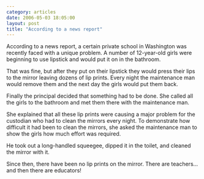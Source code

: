 ```yaml
---
category: articles
date: 2006-05-03 18:05:00
layout: post
title: "According to a news report"
---
```


<p>According to a news report, a certain private school in Washington was recently faced with a unique problem. A number of 12-year-old girls were beginning to use lipstick and would put it on in the bathroom.</p><p>That was fine, but after they put on their lipstick they would press their lips to the mirror leaving dozens of lip prints. Every night the maintenance man would remove them and the next day the girls would put them back.</p><p>Finally the principal decided that something had to be done. She called all the girls to the bathroom and met them there with the maintenance man.</p><p>She explained that all these lip prints were causing a major problem for the custodian who had to clean the mirrors every night. To demonstrate how difficult it had been to clean the mirrors, she asked the maintenance man to show the girls how much effort was required.</p><p>He took out a long-handled squeegee, dipped it in the toilet, and cleaned the mirror with it.</p><p>Since then, there have been no lip prints on the mirror. There are teachers... and then there are educators!</p>
